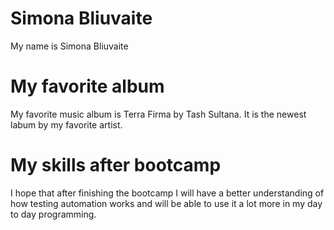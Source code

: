 # Simona Bliuvaite

My name is Simona Bliuvaite

# My favorite album

My favorite music album is Terra Firma by Tash Sultana. It is the newest labum by my favorite artist.

# My skills after bootcamp

I hope that after finishing the bootcamp I will have a better understanding of how testing automation works and will be able to use it a lot more in my day to day programming.